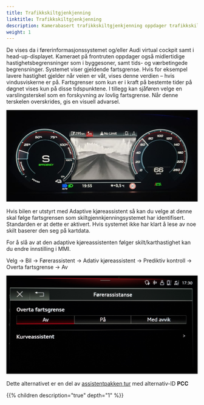 ```yaml
---
title: Trafikkskiltgjenkjenning 
linktitle: Trafikkskiltgjenkjenning
description: Kamerabasert trafikkskiltgjenkjenning oppdager trafikkskilt som fartsgrenseskilt (inkludert digitale skilt), ingen passeringssoner, adgangsbegrensningsskilt og andre hjelpeskilt, og den viser dem til sjåføren i grafisk form.
weight: 1
---
```


De vises da i førerinformasjonssystemet og/eller Audi virtual cockpit samt i head-up-displayet. Kameraet på frontruten oppdager også midlertidige hastighetsbegrensninger som i byggesoner, samt tids- og værbetingede begrensninger. Systemet viser gjeldende fartsgrense. Hvis for eksempel lavere hastighet gjelder når veien er våt, vises denne verdien – hvis vindusviskerne er på. Fartsgrenser som kun er i kraft på bestemte tider på døgnet vises kun på disse tidspunktene. I tillegg kan sjåføren velge en varslingsterskel som en forskyvning av lovlig fartsgrense. Når denne terskelen overskrides, gis en visuell advarsel.

![Virtual cockpit](virtualcockpit.jpg "Trafikkskiltinformasjon i virtuell cockpit")

Hvis bilen er utstyrt med Adaptive kjøreassistent så kan du velge at denne skal følge fartsgrensen som skiltgjennkjenningsystemet har identifisert. Standarden er at dette er aktivert. Hvis systemet ikke har klart å lese av noe skilt baserer den seg på kartdata. 

For å slå av at den adaptive kjøreassistenten følger skilt/karthastighet kan du endre innstilling i MMI.

Velg -> Bil -> Førerassistent -> Adativ kjøreassistent -> Prediktiv kontroll -> Overta fartsgrense -> Av

![Overta fartsgrense](speedovertakenb.jpg "Overta fartsgrense kan slås av")

Dette alternativet er en del av [assistentpakken tur](../../../optionguide/list/#assistentsystemer) med alternativ-ID **PCC**

{{% children description="true" depth="1" %}}
